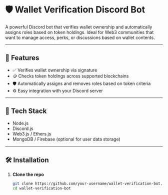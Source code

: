 
# 🛡️ Wallet Verification Discord Bot

A powerful Discord bot that verifies wallet ownership and automatically assigns roles based on token holdings. Ideal for Web3 communities that want to manage access, perks, or discussions based on wallet contents.

---

## 🚀 Features

- ✅ Verifies wallet ownership via signature
- 🪙 Checks token holdings across supported blockchains
- 🛡️ Automatically assigns and removes roles based on token criteria
- ⚙️ Easy integration with your Discord server

---

## 🧰 Tech Stack

- Node.js
- Discord.js
- Web3.js / Ethers.js
- MongoDB / Firebase (optional for user data storage)

---

## 🛠️ Installation

1. **Clone the repo**
   ```bash
   git clone https://github.com/your-username/wallet-verification-bot.git
   cd wallet-verification-bot
